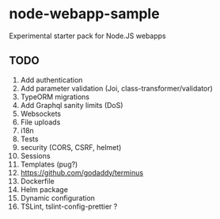 # node-webapp-sample
Experimental starter pack for Node.JS webapps

## TODO
1. Add authentication
1. Add parameter validation (Joi, class-transformer/validator)
1. TypeORM migrations
1. Add Graphql sanity limits (DoS)
1. Websockets
1. File uploads
1. i18n
1. Tests
1. security (CORS, CSRF, helmet)
1. Sessions
1. Templates (pug?)
1. https://github.com/godaddy/terminus
1. Dockerfile
1. Helm package
1. Dynamic configuration
1. TSLint, tslint-config-prettier ?
